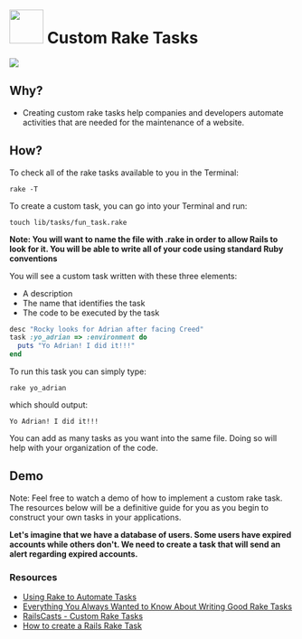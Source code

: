 # <img src="https://cloud.githubusercontent.com/assets/7833470/10899314/63829980-8188-11e5-8cdd-4ded5bcb6e36.png" height="60"> Custom Rake Tasks

<img src="http://cdn.meme.am/instances/400x/58907263.jpg">

## Why?

* Creating custom rake tasks help companies and developers automate activities that are needed for the maintenance of a website.

## How?

To check all of the rake tasks available to you in the Terminal:

```cli
rake -T
```

To create a custom task, you can go into your Terminal and run:

```cli
touch lib/tasks/fun_task.rake
```
**Note:  You will want to name the file with .rake in order to allow Rails to look for it.  You will be able to write all of your code using standard Ruby conventions**

You will see a custom task written with these three elements:

* A description
* The name that identifies the task
* The code to be executed by the task

```rb
desc "Rocky looks for Adrian after facing Creed"
task :yo_adrian => :environment do
  puts "Yo Adrian! I did it!!!"
end
```

To run this task you can simply type:

```cli
rake yo_adrian
```

which should output:

```cli
Yo Adrian! I did it!!!
```

You can add as many tasks as you want into the same file. Doing so will help with your organization of the code.

## Demo

Note: Feel free to watch a demo of how to implement a custom rake task. The resources below will be a definitive guide for you as you begin to construct your own tasks in your applications.

**Let's imagine that we have a database of users.  Some users have expired accounts while others don't.  We need to create a task that will send an alert regarding expired accounts.**

### Resources

* <a href="http://www.stuartellis.eu/articles/rake/" target="_blank">Using Rake to Automate Tasks</a>
* <a href="http://edelpero.svbtle.com/everything-you-always-wanted-to-know-about-writing-good-rake-tasks-but-were-afraid-to-ask" target="_blank">Everything You Always Wanted to Know About Writing Good Rake Tasks</a>
* <a href="https://www.youtube.com/watch?v=RS1juns_Sj0" target="_blank">RailsCasts - Custom Rake Tasks</a>
* <a href="https://www.youtube.com/watch?v=B1E6dyRZWdg" target="_blank">How to create a Rails Rake Task</a>
